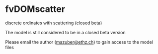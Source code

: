 # fvDOMscatter
discrete ordinates with scattering (closed beta)

The model is still considered to be in a closed beta version

Please email the author (mazuber@ethz.ch) to gain access to the model files
